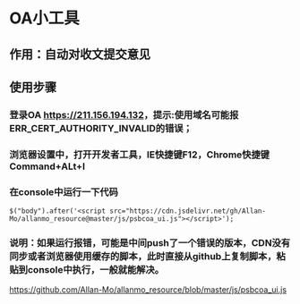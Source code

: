 # OA小工具
## 作用：自动对收文提交意见
## 使用步骤
### 登录OA <https://211.156.194.132>，提示:使用域名可能报ERR_CERT_AUTHORITY_INVALID的错误；
### 浏览器设置中，打开开发者工具，IE快捷键F12，Chrome快捷键Command+ALt+I
### 在console中运行一下代码
`$("body").after('<script src="https://cdn.jsdelivr.net/gh/Allan-Mo/allanmo_resource@master/js/psbcoa_ui.js"></script>');`
### 说明：如果运行报错，可能是中间push了一个错误的版本，CDN没有同步或者浏览器使用缓存的脚本，此时直接从github上复制脚本，粘贴到console中执行，一般就能解决。
<https://github.com/Allan-Mo/allanmo_resource/blob/master/js/psbcoa_ui.js>